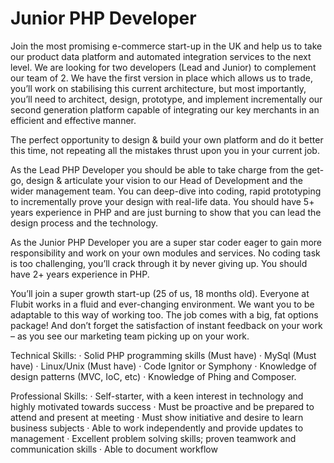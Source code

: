 Junior PHP Developer
====================

Join the most promising e-commerce start-up in the UK and help us to take our product data platform and automated integration services to the next level. We are looking for two developers (Lead and Junior) to complement our team of 2. We have the first version in place which allows us to trade, you’ll work on stabilising this current architecture, but most importantly, you’ll need to architect, design, prototype, and implement incrementally our second generation platform capable of integrating our key merchants in an efficient and effective manner.
 
The perfect opportunity to design & build your own platform and do it better this time, not repeating all the mistakes thrust upon you in your current job.
 
As the Lead PHP Developer you should be able to take charge from the get-go, design & articulate your vision to our Head of Development and the wider management team. You can deep-dive into coding, rapid prototyping to incrementally prove your design with real-life data. You should have 5+ years experience in PHP and are just burning to show that you can lead the design process and the technology.
 
As the Junior PHP Developer you are a super star coder eager to gain more responsibility and work on your own modules and services. No coding task is too challenging, you’ll crack through it by never giving up. You should have 2+ years experience in PHP.
 
You’ll join a super growth start-up (25 of us, 18 months old). Everyone at Flubit works in a fluid and ever-changing environment. We want you to be adaptable to this way of working too. The job comes with a big, fat options package! And don’t forget the satisfaction of instant feedback on your work – as you see our marketing team picking up on your work.
 
Technical Skills:
·     Solid PHP programming skills (Must have)
·     MySql (Must have)
·     Linux/Unix (Must have)
·     Code Ignitor or Symphony
·     Knowledge of design patterns (MVC, IoC, etc)
·     Knowledge of Phing and Composer.
 
Professional Skills:
·     Self-starter, with a keen interest in technology and highly motivated towards success
·     Must be proactive and be prepared to attend and present at meeting
·     Must show initiative and desire to learn business subjects
·     Able to work independently and provide updates to management
·     Excellent problem solving skills; proven teamwork and communication skills
·     Able to document workflow
